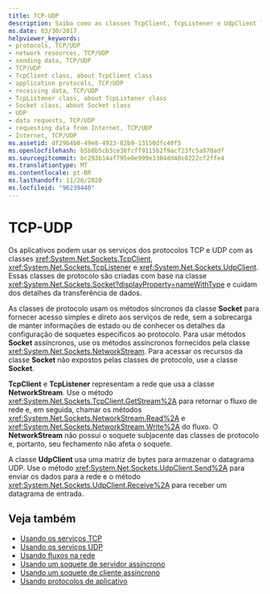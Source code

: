 ```yaml
---
title: TCP-UDP
description: Saiba como as classes TcpClient, TcpListener e UdpClient lidam com os serviços TCP e UDP, que cuidam dos detalhes da transferência de dados no .NET Framework.
ms.date: 03/30/2017
helpviewer_keywords:
- protocols, TCP/UDP
- network resources, TCP/UDP
- sending data, TCP/UDP
- TCP/UDP
- TcpClient class, about TcpClient class
- application protocols, TCP/UDP
- receiving data, TCP/UDP
- TcpListener class, about TcpListener class
- Socket class, about Socket class
- UDP
- data requests, TCP/UDP
- requesting data from Internet, TCP/UDP
- Internet, TCP/UDP
ms.assetid: df29b4b0-49e8-4923-82b9-13150dfc40f5
ms.openlocfilehash: b5b8b5cb3ce38fcff9115b2f9acf23fc5a970adf
ms.sourcegitcommit: bc293b14af795e0e999e3304dd40c0222cf2ffe4
ms.translationtype: MT
ms.contentlocale: pt-BR
ms.lasthandoff: 11/26/2020
ms.locfileid: "96239440"
---
```

# <a name="tcp-udp"></a>TCP-UDP

Os aplicativos podem usar os serviços dos protocolos TCP e UDP com as classes <xref:System.Net.Sockets.TcpClient>, <xref:System.Net.Sockets.TcpListener> e <xref:System.Net.Sockets.UdpClient>. Essas classes de protocolo são criadas com base na classe <xref:System.Net.Sockets.Socket?displayProperty=nameWithType> e cuidam dos detalhes da transferência de dados.  
  
 As classes de protocolo usam os métodos síncronos da classe **Socket** para fornecer acesso simples e direto aos serviços de rede, sem a sobrecarga de manter informações de estado ou de conhecer os detalhes da configuração de soquetes específicos ao protocolo. Para usar métodos **Socket** assíncronos, use os métodos assíncronos fornecidos pela classe <xref:System.Net.Sockets.NetworkStream>. Para acessar os recursos da classe **Socket** não expostos pelas classes de protocolo, use a classe **Socket**.  
  
 **TcpClient** e **TcpListener** representam a rede que usa a classe **NetworkStream**. Use o método <xref:System.Net.Sockets.TcpClient.GetStream%2A> para retornar o fluxo de rede e, em seguida, chamar os métodos <xref:System.Net.Sockets.NetworkStream.Read%2A> e <xref:System.Net.Sockets.NetworkStream.Write%2A> do fluxo. O **NetworkStream** não possui o soquete subjacente das classes de protocolo e, portanto, seu fechamento não afeta o soquete.  
  
 A classe **UdpClient** usa uma matriz de bytes para armazenar o datagrama UDP. Use o método <xref:System.Net.Sockets.UdpClient.Send%2A> para enviar os dados para a rede e o método <xref:System.Net.Sockets.UdpClient.Receive%2A> para receber um datagrama de entrada.  
  
## <a name="see-also"></a>Veja também

- [Usando os serviços TCP](using-tcp-services.md)
- [Usando os serviços UDP](using-udp-services.md)
- [Usando fluxos na rede](using-streams-on-the-network.md)
- [Usando um soquete de servidor assíncrono](using-an-asynchronous-server-socket.md)
- [Usando um soquete de cliente assíncrono](using-an-asynchronous-client-socket.md)
- [Usando protocolos de aplicativo](using-application-protocols.md)

